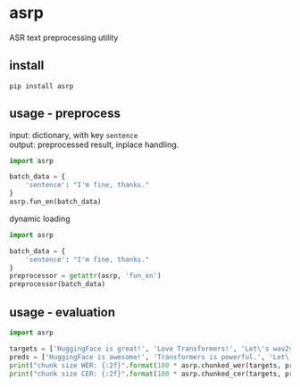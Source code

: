 # asrp

ASR text preprocessing utility

## install

`pip install asrp`

## usage - preprocess

input: dictionary, with key `sentence`    
output: preprocessed result, inplace handling.

```python
import asrp

batch_data = {
    'sentence': "I'm fine, thanks."
}
asrp.fun_en(batch_data)
```

dynamic loading

```python
import asrp

batch_data = {
    'sentence': "I'm fine, thanks."
}
preprocessor = getattr(asrp, 'fun_en')
preprocessor(batch_data)
```

## usage - evaluation

```python
import asrp

targets = ['HuggingFace is great!', 'Love Transformers!', 'Let\'s wav2vec!']
preds = ['HuggingFace is awesome!', 'Transformers is powerful.', 'Let\'s finetune wav2vec!']
print("chunk size WER: {:2f}".format(100 * asrp.chunked_wer(targets, preds, chunk_size=None)))
print("chunk size CER: {:2f}".format(100 * asrp.chunked_cer(targets, preds, chunk_size=None)))
```